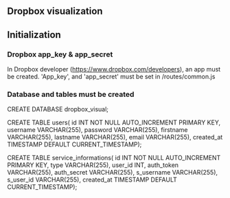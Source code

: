 ## Dropbox visualization

## Initialization

### Dropbox app_key & app_secret

In Dropbox developer (https://www.dropbox.com/developers), an app must be created.
'App_key', and 'app_secret' must be set in /routes/common.js

### Database and tables must be created

CREATE DATABASE dropbox_visual;

CREATE TABLE users( id INT NOT NULL AUTO_INCREMENT PRIMARY KEY, username VARCHAR(255), password VARCHAR(255), firstname VARCHAR(255), lastname VARCHAR(255), email VARCHAR(255), created_at TIMESTAMP DEFAULT CURRENT_TIMESTAMP);

CREATE TABLE service_informations( id INT NOT NULL AUTO_INCREMENT PRIMARY KEY, type VARCHAR(255), user_id INT, auth_token VARCHAR(255), auth_secret VARCHAR(255), s_username VARCHAR(255), s_user_id VARCHAR(255), created_at TIMESTAMP DEFAULT CURRENT_TIMESTAMP);

